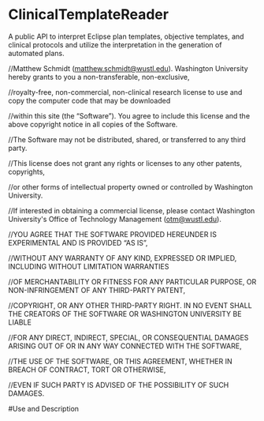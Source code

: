 # ClinicalTemplateReader
A public API to interpret Eclipse plan templates, objective templates, and clinical protocols and utilize the interpretation in the generation of automated plans. 

//Matthew Schmidt (matthew.schmidt@wustl.edu). Washington University hereby grants to you a non-transferable, non-exclusive,

//royalty-free, non-commercial, non-clinical research license to use and copy the computer code that may be downloaded

//within this site (the “Software”).  You agree to include this license and the above copyright notice in all copies of the Software.  

//The Software may not be distributed, shared, or transferred to any third party.  

//This license does not grant any rights or licenses to any other patents, copyrights,

//or other forms of intellectual property owned or controlled by Washington University.  

//If interested in obtaining a commercial license, please contact Washington University's Office of Technology Management (otm@wustl.edu).

 

//YOU AGREE THAT THE SOFTWARE PROVIDED HEREUNDER IS EXPERIMENTAL AND IS PROVIDED “AS IS”,

//WITHOUT ANY WARRANTY OF ANY KIND, EXPRESSED OR IMPLIED, INCLUDING WITHOUT LIMITATION WARRANTIES

//OF MERCHANTABILITY OR FITNESS FOR ANY PARTICULAR PURPOSE, OR NON-INFRINGEMENT OF ANY THIRD-PARTY PATENT,

//COPYRIGHT, OR ANY OTHER THIRD-PARTY RIGHT.  IN NO EVENT SHALL THE CREATORS OF THE SOFTWARE OR WASHINGTON UNIVERSITY BE LIABLE

//FOR ANY DIRECT, INDIRECT, SPECIAL, OR CONSEQUENTIAL DAMAGES ARISING OUT OF OR IN ANY WAY CONNECTED WITH THE SOFTWARE,

//THE USE OF THE SOFTWARE, OR THIS AGREEMENT, WHETHER IN BREACH OF CONTRACT, TORT OR OTHERWISE,

//EVEN IF SUCH PARTY IS ADVISED OF THE POSSIBILITY OF SUCH DAMAGES.

#Use and Description
